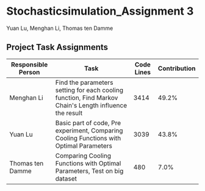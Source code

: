 # Stochasticsimulation_Assignment 3
Yuan Lu, Menghan Li, Thomas ten Damme

## Project Task Assignments

| Responsible Person | Task | Code Lines | Contribution |
|--------------------|-------------------|------------|--------------|
| Menghan Li         | Find the parameters setting for each cooling function, Find Markov Chain's Length influence the result | 3414 | 49.2% |
| Yuan Lu            | Basic part of code, Pre experiment, Comparing Cooling Functions with Optimal Parameters | 3039 | 43.8% |
| Thomas ten Damme   | Comparing Cooling Functions with Optimal Parameters, Test on big dataset | 480  | 7.0% |
